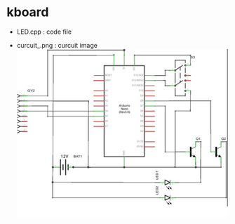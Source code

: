 # kboard

- LED.cpp : code file

- curcuit_.png : curcuit image
![circuit](https://github.com/Mt-Bugak/kboard/blob/master/circuit.jpg?raw=true)
